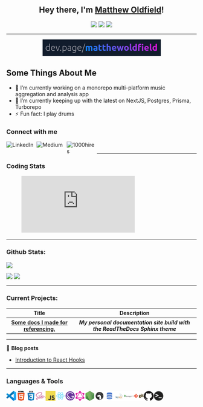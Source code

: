 <h2 align="center">Hey there, I'm <a href="https://matthewoldfield.com" target="_blank">Matthew Oldfield</a>!</h2>
<!--<img src="https://media.giphy.com/media/hvRJCLFzcasrR4ia7z/giphy.gif" width="25px">-->
<p align="center">
  <a href="https://www.linkedin.com/in/matthew-oldfield/"><img src="https://img.shields.io/badge/-LinkedIn-0e76a8?style=flat-square&logo=Linkedin&logoColor=white"></a>
  <a href="https://matthewoldfield.com"><img src="https://img.shields.io/badge/Website-3b5998?style=flat-square&logo=google-chrome&logoColor=white"></a>
  <a href="https://twitter.com/MattOldfield2"><img src="https://img.shields.io/badge/-Twitter-00acee?style=flat-square&logo=Twitter&logoColor=white"></a>
  <!--<a href="https://instagram.com/sayak_sarkar"><img src="https://img.shields.io/badge/-Instagram-e4405f?style=flat-square&logo=Instagram&logoColor=white"></a>
  <a href="https://sayaksarkar.wordpress.com/"><img src="https://img.shields.io/badge/Wordpress-21759b?style=flat-square&logo=wordpress&logoColor=white"></a>
  <a href="https://t.me/Bugsmith"><img src="https://img.shields.io/badge/-Telegram-0088cc?style=flat-square&logo=Telegram&logoColor=white"></a>
  <img src="https://visitor-badge.glitch.me/badge?page_id=sayak-sarkar/sayak-sarkar">-->
</p>
 
---
<p align="center">
  <a href="https://dev.page/matthewoldfield" target="noopener noreferrer"><img src="https://github.com/asmattic/asmattic/blob/main/dev-page-profile.png"></a>
</p>


## Some Things About Me

- 🔭 I’m currently working on a monorepo multi-platform music aggregation and analysis app
- 🌱 I’m currently keeping up with the latest on NextJS, Postgres, Prisma, Turborepo
-  ⚡ Fun fact: I play drums


### Connect with me

[<img align="left" alt="LinkedIn" width="80" src="https://github.com/melanieshi0120/melanieshi0120/blob/master/linkedin.ico" />](https://www.linkedin.com/in/matthew-oldfield)
[<img align="left" alt="Medium" width="80" src="https://github.com/melanieshi0120/melanieshi0120/blob/master/medium.ico" />](https://medium.com/@mattoldfield)

[<img align="left" alt="1000hires" width="80" src="https://github.com/melanieshi0120/melanieshi0120/blob/master/1000hires.ico" />](https://1000hires.com/candidates/matthewoldfield)

<br />

<!--

<h3>Custom Viewcounter:</h3>

<a href="https://myviewcounts.rayhanadev.repl.co"><img src='https://myviewcounts.rayhanadev.repl.co/viewcount/GithubViews.png'></a>
-->

---

### Coding Stats

<figure><embed src="https://wakatime.com/share/@5f735950-6139-4951-9a67-d72bd7015b4b/3de52c19-2382-43f6-a52c-6ad86debee09.svg"></embed></figure>

---

<h3>Github Stats:</h3>
<div align="left">
  <!--Basic Commit Stats-->
  <img src="https://github-readme-stats.vercel.app/api?username=asmattic&show_icons=true&theme=dracula&count_private=true">
  <!--From above img: title_color=FFFFFF&text_color=FFFFFF&icon_color=FFFFFF&bg_color=212121-->
  <br />
  <!--Top Languages-->
  <img src="https://github-readme-stats.vercel.app/api/top-langs/?username=asmattic&langs_count=7&title_color=FFFFFF&text_color=FFFFFF&icon_color=FFFFFF&bg_color=212121">
  <!--Trophies-->
  <img src="https://github-profile-trophy.vercel.app/?username=asmattic&theme=dracula&column=3&margin-w=20&margin-h=20" style="margin-top: 10px;">
</div>

---

<h3>Current Projects:</h3>
<table>
  <tr>
    <th>Title</th>
    <th>Description</th>
  </tr>

  <tr>
    <th><a href="https://asmattic.com">Some docs I made for referencing.</a></th>
    <th><em>My personal documentation site build with the ReadTheDocs Sphinx theme</em></th>
  </tr>

</table>

---

📝 **Blog posts**

- [Introduction to React Hooks](https://howchoo.com/react/introduction-to-react-hooks)

---

### Languages & Tools

<img align="left" alt="Visual Studio Code" width="26px" src="https://raw.githubusercontent.com/github/explore/80688e429a7d4ef2fca1e82350fe8e3517d3494d/topics/visual-studio-code/visual-studio-code.png" />
<img align="left" alt="HTML5" width="26px" src="https://raw.githubusercontent.com/github/explore/80688e429a7d4ef2fca1e82350fe8e3517d3494d/topics/html/html.png" />
<img align="left" alt="CSS3" width="26px" src="https://raw.githubusercontent.com/github/explore/80688e429a7d4ef2fca1e82350fe8e3517d3494d/topics/css/css.png" />
<img align="left" alt="Sass" width="26px" src="https://raw.githubusercontent.com/github/explore/80688e429a7d4ef2fca1e82350fe8e3517d3494d/topics/sass/sass.png" />
<img align="left" alt="JavaScript" width="26px" src="https://raw.githubusercontent.com/github/explore/80688e429a7d4ef2fca1e82350fe8e3517d3494d/topics/javascript/javascript.png" />
<img align="left" alt="React" width="26px" src="https://raw.githubusercontent.com/github/explore/80688e429a7d4ef2fca1e82350fe8e3517d3494d/topics/react/react.png" />
<img align="left" alt="Gatsby" width="26px" src="https://raw.githubusercontent.com/github/explore/e94815998e4e0713912fed477a1f346ec04c3da2/topics/gatsby/gatsby.png" />
<img align="left" alt="GraphQL" width="26px" src="https://raw.githubusercontent.com/github/explore/80688e429a7d4ef2fca1e82350fe8e3517d3494d/topics/graphql/graphql.png" />
<img align="left" alt="Node.js" width="26px" src="https://raw.githubusercontent.com/github/explore/80688e429a7d4ef2fca1e82350fe8e3517d3494d/topics/nodejs/nodejs.png" />
<img align="left" alt="Deno" width="26px" src="https://raw.githubusercontent.com/github/explore/361e2821e2dea67711cde99c9c40ed357061cf27/topics/deno/deno.png" />
<img align="left" alt="SQL" width="26px" src="https://raw.githubusercontent.com/github/explore/80688e429a7d4ef2fca1e82350fe8e3517d3494d/topics/sql/sql.png" />
<img align="left" alt="MySQL" width="26px" src="https://raw.githubusercontent.com/github/explore/80688e429a7d4ef2fca1e82350fe8e3517d3494d/topics/mysql/mysql.png" />
<img align="left" alt="MongoDB" width="26px" src="https://raw.githubusercontent.com/github/explore/80688e429a7d4ef2fca1e82350fe8e3517d3494d/topics/mongodb/mongodb.png" />
<img align="left" alt="Git" width="26px" src="https://raw.githubusercontent.com/github/explore/80688e429a7d4ef2fca1e82350fe8e3517d3494d/topics/git/git.png" />
<img align="left" alt="GitHub" width="26px" src="https://raw.githubusercontent.com/github/explore/78df643247d429f6cc873026c0622819ad797942/topics/github/github.png" />
<img align="left" alt="Terminal" width="26px" src="https://raw.githubusercontent.com/github/explore/80688e429a7d4ef2fca1e82350fe8e3517d3494d/topics/terminal/terminal.png" />
<br />
<br />
